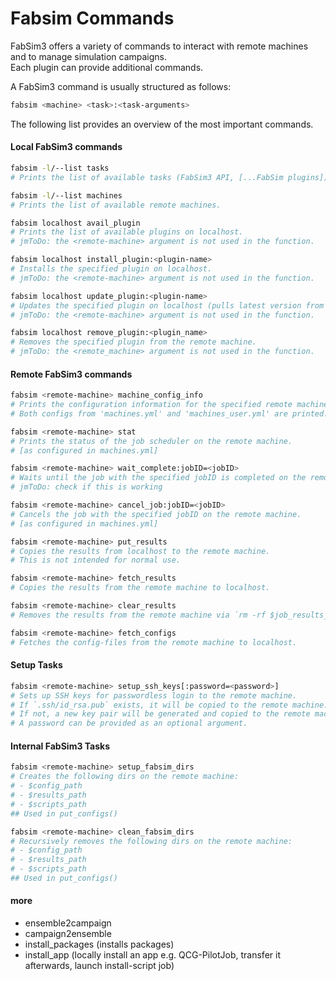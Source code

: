# Fabsim Commands

FabSim3 offers a variety of commands to interact with remote machines and to manage simulation campaigns.  
Each plugin can provide additional commands.  

A FabSim3 command is usually structured as follows:
```sh
fabsim <machine> <task>:<task-arguments>
```

The following list provides an overview of the most important commands.


#### Local FabSim3 commands

```sh
fabsim -l/--list tasks
# Prints the list of available tasks (FabSim3 API, [...FabSim plugins])
```

```sh
fabsim -l/--list machines
# Prints the list of available remote machines.
```

```sh
fabsim localhost avail_plugin
# Prints the list of available plugins on localhost.
# jmToDo: the <remote-machine> argument is not used in the function.
```

```sh
fabsim localhost install_plugin:<plugin-name>
# Installs the specified plugin on localhost.
# jmToDo: the <remote-machine> argument is not used in the function.
```

```sh
fabsim localhost update_plugin:<plugin-name>
# Updates the specified plugin on localhost (pulls latest version from the repository).
# jmToDo: the <remote-machine> argument is not used in the function.
```

```sh
fabsim localhost remove_plugin:<plugin_name>
# Removes the specified plugin from the remote machine.
# jmToDo: the <remote_machine> argument is not used in the function.
```


#### Remote FabSim3 commands

```sh
fabsim <remote-machine> machine_config_info
# Prints the configuration information for the specified remote machine.
# Both configs from 'machines.yml' and 'machines_user.yml' are printed.
```

```sh
fabsim <remote-machine> stat
# Prints the status of the job scheduler on the remote machine.
# [as configured in machines.yml]
```

```sh
fabsim <remote-machine> wait_complete:jobID=<jobID>
# Waits until the job with the specified jobID is completed on the remote machine.
# jmToDo: check if this is working
```

```sh
fabsim <remote-machine> cancel_job:jobID=<jobID>
# Cancels the job with the specified jobID on the remote machine.
# [as configured in machines.yml]
```

```sh
fabsim <remote-machine> put_results
# Copies the results from localhost to the remote machine.
# This is not intended for normal use.
```

```sh
fabsim <remote-machine> fetch_results
# Copies the results from the remote machine to localhost.
```

```sh
fabsim <remote-machine> clear_results
# Removes the results from the remote machine via `rm -rf $job_results_contents`.
```

```sh
fabsim <remote-machine> fetch_configs
# Fetches the config-files from the remote machine to localhost.
```


#### Setup Tasks
```sh
fabsim <remote-machine> setup_ssh_keys[:password=<password>]
# Sets up SSH keys for passwordless login to the remote machine.
# If `.ssh/id_rsa.pub` exists, it will be copied to the remote machine.
# If not, a new key pair will be generated and copied to the remote machine.
# A password can be provided as an optional argument.
```


#### Internal FabSim3 Tasks
```sh
fabsim <remote-machine> setup_fabsim_dirs
# Creates the following dirs on the remote machine:
# - $config_path
# - $results_path
# - $scripts_path
## Used in put_configs()
```

```sh
fabsim <remote-machine> clean_fabsim_dirs
# Recursively removes the following dirs on the remote machine:
# - $config_path
# - $results_path
# - $scripts_path
## Used in put_configs()
```

#### more
- ensemble2campaign
- campaign2ensemble
- install_packages (installs packages)
- install_app (locally install an app e.g. QCG-PilotJob, transfer it afterwards, launch install-script job)